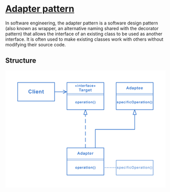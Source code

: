 # [Adapter pattern](https://en.wikipedia.org/wiki/Adapter_pattern)
In software engineering, the adapter pattern is a software design pattern (also known as wrapper, an alternative naming shared with the decorator pattern) that allows the interface of an existing class to be used as another interface. It is often used to make existing classes work with others without modifying their source code.

## Structure
<img src="./Structure.png" />
